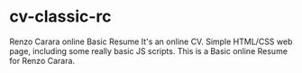 # cv-classic-rc
Renzo Carara online Basic Resume
It's an online CV.
Simple HTML/CSS web page, including some really basic JS scripts.
This is a Basic online Resume for Renzo Carara.
